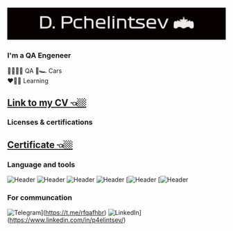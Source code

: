 ![header](https://github.com/rfqafhbr/rfqafhbr/blob/main/assets/Header.png) 

### I'm a QA Engeneer
🤍🧑🏻‍💻 QA
💙🏎️ Cars  
❤️🧑🏻‍ Learning
## [Link to my CV 👈🏼](https://cloud.mail.ru/public/dwAg/FJry6xrQB)

### Licenses & certifications
## [Certificate 👈🏼](https://drive.google.com/file/d/1oh7TNqBCSY4GEZiGw3GZEj6Db19ZBl13/view?usp=sharing)


### Language and tools
![Header](https://img.shields.io/badge/Github-090909?style=for-the-badges&logo=github&logoColor=8cc4d7)
![Header](https://img.shields.io/badge/Jira-090909?style=for-the-badged&logo=jira&logoColor=136be1)
![Header](https://img.shields.io/badge/DevTools-090909?style=for-the-badged&logo=googlechrome&logoColor=2674f2)
![Header](https://img.shields.io/badge/Postman-090909?style=for-the-badges&logo=postman&logoColor=76935)
[![Header](https://img.shields.io/badge/MySQL-090909?style=for-the-badge&logo=mysql&logoColor=00618a)
[![Header](https://img.shields.io/badge/MongoDB-090909?style=for-the-badge&logo=mongodb&logoColor=4aa73c)

### For communcation
![Telegram](https://img.shields.io/badge/-Telegram-090909?&style=for-the-badge&logo=telegram&logoColor=27A0D9)](https://t.me/rfqafhbr)
![LinkedIn](https://img.shields.io/badge/-LinkedIn-090909?&style=for-the-badge&logo=linkedin&logoColor=007BB6)](https://www.linkedin.com/in/p4elintsev/)
